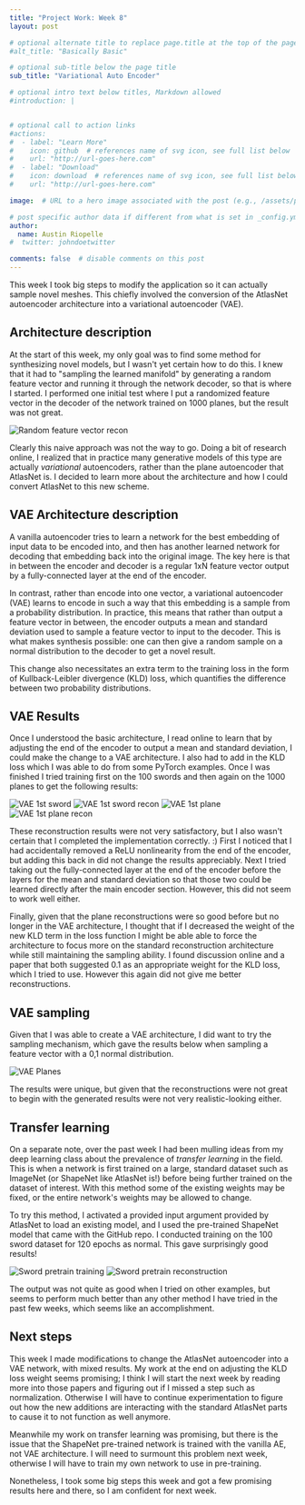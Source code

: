 ```yaml
---
title: "Project Work: Week 8"
layout: post

# optional alternate title to replace page.title at the top of the page
#alt_title: "Basically Basic"

# optional sub-title below the page title
sub_title: "Variational Auto Encoder"

# optional intro text below titles, Markdown allowed
#introduction: |


# optional call to action links
#actions:
#  - label: "Learn More"
#    icon: github  # references name of svg icon, see full list below
#    url: "http://url-goes-here.com"
#  - label: "Download"
#    icon: download  # references name of svg icon, see full list below
#    url: "http://url-goes-here.com"

image:  # URL to a hero image associated with the post (e.g., /assets/page-pic.jpg)

# post specific author data if different from what is set in _config.yml
author:
  name: Austin Riopelle
#  twitter: johndoetwitter

comments: false  # disable comments on this post
---
```

This week I took big steps to modify the application so it can actually sample novel meshes. This chiefly involved the conversion of the AtlasNet autoencoder architecture into a variational autoencoder (VAE).

## Architecture description

At the start of this week, my only goal was to find some method for synthesizing novel models, but I wasn't yet certain how to do this. I knew that it had to "sampling the learned manifold" by generating a random feature vector and running it through the network decoder, so that is where I started. I performed one initial test where I put a randomized feature vector in the decoder of the network trained on 1000 planes, but the result was not great.

![Random feature vector recon](http://riopelle.me/pics/rodin/random_plane.png)

Clearly this naive approach was not the way to go. Doing a bit of research online, I realized that in practice many generative models of this type are actually *variational* autoencoders, rather than the plane autoencoder that AtlasNet is. I decided to learn more about the architecture and how I could convert AtlasNet to this new scheme.

## VAE Architecture description

A vanilla autoencoder tries to learn a network for the best embedding of input data to be encoded into, and then has another learned network for decoding that embedding back into the original image. The key here is that in between the encoder and decoder is a regular 1xN feature vector output by a fully-connected layer at the end of the encoder.

In contrast, rather than encode into one vector, a variational autoencoder (VAE) learns to encode in such a way that this embedding is a sample from a probability distribution. In practice, this means that rather than output a feature vector in between, the encoder outputs a mean and standard deviation used to sample a feature vector to input to the decoder. This is what makes synthesis possible: one can then give a random sample on a normal distribution to the decoder to get a novel result.

This change also necessitates an extra term to the training loss in the form of Kullback-Leibler divergence (KLD) loss, which quantifies the difference between two probability distributions.

## VAE Results

Once I understood the basic architecture, I read online to learn that by adjusting the end of the encoder to output a mean and standard deviation, I could make the change to a VAE architecture. I also had to add in the KLD loss which I was able to do from some PyTorch examples. Once I was finished I tried training first on the 100 swords and then again on the 1000 planes to get the following results:

![VAE 1st sword](http://riopelle.me/pics/rodin/vae1sword.png)
![VAE 1st sword recon](http://riopelle.me/pics/rodin/vae1sword_recon.png)
![VAE 1st plane](http://riopelle.me/pics/rodin/vae1plane.png)
![VAE 1st plane recon](http://riopelle.me/pics/rodin/vae1plane_recon.png)

These reconstruction results were not very satisfactory, but I also wasn't certain that I completed the implementation correctly. :) First I noticed that I had accidentally removed a ReLU nonlinearity from the end of the encoder, but adding this back in did not change the results appreciably. Next I tried taking out the fully-connected layer at the end of the encoder before the layers for the mean and standard deviation so that those two could be learned directly after the main encoder section. However, this did not seem to work well either.

Finally, given that the plane reconstructions were so good before but no longer in the VAE architecture, I thought that if I decreased the weight of the new KLD term in the loss function I might be able able to force the architecture to focus more on the standard reconstruction architecture while still maintaining the sampling ability. I found discussion online and a paper that both suggested 0.1 as an appropriate weight for the KLD loss, which I tried to use. However this again did not give me better reconstructions.

## VAE sampling

Given that I was able to create a VAE architecture, I did want to try the sampling mechanism, which gave the results below when sampling a feature vector with a 0,1 normal distribution.

![VAE Planes](http://riopelle.me/pics/rodin/vae2planes.png)

The results were unique, but given that the reconstructions were not great to begin with the generated results were not very realistic-looking either.

## Transfer learning

On a separate note, over the past week I had been mulling ideas from my deep learning class about the prevalence of *transfer learning* in the field. This is when a network is first trained on a large, standard dataset such as ImageNet (or ShapeNet like AtlasNet is!) before being further trained on the dataset of interest. With this method some of the existing weights may be fixed, or the entire network's weights may be allowed to change.

To try this method, I activated a provided input argument provided by AtlasNet to load an existing model, and I used the pre-trained ShapeNet model that came with the GitHub repo. I conducted training on the 100 sword dataset for 120 epochs as normal. This gave surprisingly good results!

![Sword pretrain training](http://riopelle.me/pics/rodin/pretrain-sword.png)
![Sword pretrain reconstruction](http://riopelle.me/pics/rodin/pretrain-sword_recon.png)

The output was not quite as good when I tried on other examples, but seems to perform much better than any other method I have tried in the past few weeks, which seems like an accomplishment.

## Next steps

This week I made modifications to change the AtlasNet autoencoder into a VAE network, with mixed results. My work at the end on adjusting the KLD loss weight seems promising; I think I will start the next week by reading more into those papers and figuring out if I missed a step such as normalization. Otherwise I will have to continue experimentation to figure out how the new additions are interacting with the standard AtlasNet parts to cause it to not function as well anymore.

Meanwhile my work on transfer learning was promising, but there is the issue that the ShapeNet pre-trained network is trained with the vanilla AE, not VAE architecture. I will need to surmount this problem next week, otherwise I will have to train my own network to use in pre-training.

Nonetheless, I took some big steps this week and got a few promising results here and there, so I am confident for next week.
